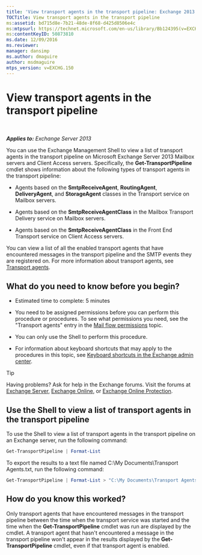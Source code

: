 ```yaml
---
title: 'View transport agents in the transport pipeline: Exchange 2013 Help'
TOCTitle: View transport agents in the transport pipeline
ms:assetid: bd715d8e-7b21-48de-8f68-d425d8506e4c
ms:mtpsurl: https://technet.microsoft.com/en-us/library/Bb124395(v=EXCHG.150)
ms:contentKeyID: 50873810
ms.date: 12/09/2016
ms.reviewer: 
manager: dansimp
ms.author: dmaguire
author: msdmaguire
mtps_version: v=EXCHG.150
---
```


# View transport agents in the transport pipeline

 

_**Applies to:** Exchange Server 2013_


You can use the Exchange Management Shell to view a list of transport agents in the transport pipeline on Microsoft Exchange Server 2013 Mailbox servers and Client Access servers. Specifically, the **Get-TransportPipeline** cmdlet shows information about the following types of transport agents in the transport pipeline:

  - Agents based on the **SmtpReceiveAgent**, **RoutingAgent**, **DeliveryAgent**, and **StorageAgent** classes in the Transport service on Mailbox servers.

  - Agents based on the **SmtpReceiveAgentClass** in the Mailbox Transport Delivery service on Mailbox servers.

  - Agents based on the **SmtpReceiveAgentClass** in the Front End Transport service on Client Access servers.

You can view a list of all the enabled transport agents that have encountered messages in the transport pipeline and the SMTP events they are registered on. For more information about transport agents, see [Transport agents](transport-agents-exchange-2013-help.md).

## What do you need to know before you begin?

  - Estimated time to complete: 5 minutes

  - You need to be assigned permissions before you can perform this procedure or procedures. To see what permissions you need, see the "Transport agents" entry in the [Mail flow permissions](mail-flow-permissions-exchange-2013-help.md) topic.

  - You can only use the Shell to perform this procedure.

  - For information about keyboard shortcuts that may apply to the procedures in this topic, see [Keyboard shortcuts in the Exchange admin center](keyboard-shortcuts-in-the-exchange-admin-center-2013-help.md).


> [!TIP]
> Having problems? Ask for help in the Exchange forums. Visit the forums at <A href="https://go.microsoft.com/fwlink/p/?linkid=60612">Exchange Server</A>, <A href="https://go.microsoft.com/fwlink/p/?linkid=267542">Exchange Online</A>, or <A href="https://go.microsoft.com/fwlink/p/?linkid=285351">Exchange Online Protection</A>.



## Use the Shell to view a list of transport agents in the transport pipeline

To use the Shell to view a list of transport agents in the transport pipeline on an Exchange server, run the following command:

```powershell
Get-TransportPipeline | Format-List
```

To export the results to a text file named C:\\My Documents\\Transport Agents.txt, run the following command:

```powershell
Get-TransportPipeline | Format-List > "C:\My Documents\Transport Agents.txt"
```

## How do you know this worked?

Only transport agents that have encountered messages in the transport pipeline between the time when the transport service was started and the time when the **Get-TransportPipeline** cmdlet was run are displayed by the cmdlet. A transport agent that hasn't encountered a message in the transport pipeline won't appear in the results displayed by the **Get-TransportPipeline** cmdlet, even if that transport agent is enabled.


